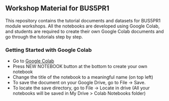﻿## Workshop Material for BUS5PR1

This repository contains the tutorial documents and datasets for BUS5PR1 module workshops. All the notebooks are developed using Google Colab, and students are required to create their own Google Colab documents and go through the tutorials step by step.  
  
### Getting Started with Google Colab  
  
* Go to [Google Colab](https://colab.research.google.com/notebooks/intro.ipynb#recent=true)
* Press NEW NOTEBOOK button at the bottom to create your own notebook
* Change the title of the notebook to a meaningful name (on top left)
* To save the document on your Google Drive, go to File -> Save. 
* To locate the save directory, go to File -> Locate in drive (All your notebooks will be saved in My Drive > Colab Notebooks folder)
